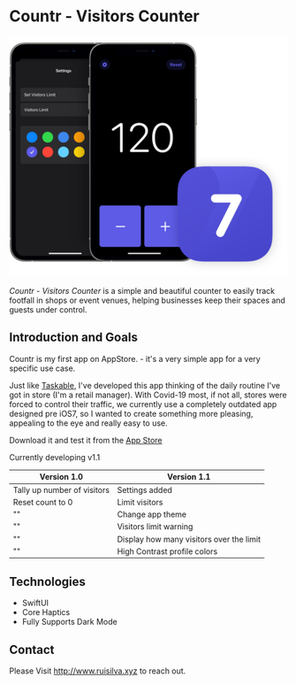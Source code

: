 # Countr - Visitors Counter

![Countr - Preview](Countr-Preview.jpg)

*Countr - Visitors Counter* is a simple and beautiful counter to easily track footfall in shops or event venues, helping businesses keep their spaces and guests under control.


## Introduction and Goals

Countr is my first app on AppStore. - it's a very simple app for a very specific use case.

Just like [Taskable](https://github.com/ruipasilva/Taskable), I've developed this app thinking of the daily routine I've got in store (I'm a retail manager). With Covid-19 most, if not all, stores were forced to control their traffic, we currently use a completely outdated app designed pre iOS7, so I wanted to create something more pleasing, appealing to the eye and really easy to use. 

Download it and test it from the [App Store](https://apps.apple.com/gb/app/countr-visitors-counter/id1557506282)

Currently developing v1.1

Version 1.0 | Version 1.1
------------ | -------------
Tally up number of visitors | Settings added
Reset count to 0 | Limit visitors
"" | Change app theme
"" | Visitors limit warning
"" | Display how many visitors over the limit
"" | High Contrast profile colors


## Technologies

* SwiftUI
* Core Haptics
* Fully Supports Dark Mode

## Contact

Please Visit http://www.ruisilva.xyz to reach out.
